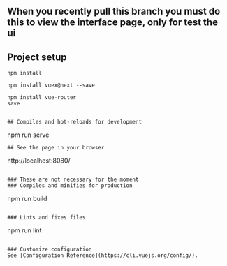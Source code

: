## When you recently pull this branch you must do this to view the interface page, only for test the ui
## Project setup
```
npm install
```
```
npm install vuex@next --save
```
```
npm install vue-router
save
```
```

## Compiles and hot-reloads for development
```
npm run serve
```
## See the page in your browser
```
http://localhost:8080/
```

### These are not necessary for the moment
### Compiles and minifies for production
```
npm run build
```

### Lints and fixes files
```
npm run lint
```

### Customize configuration
See [Configuration Reference](https://cli.vuejs.org/config/).

